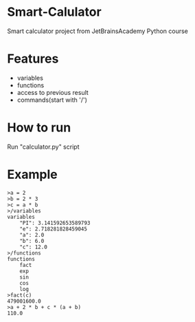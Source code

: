 # Smart-Calulator
Smart calculator project from JetBrainsAcademy Python course
# Features
* variables
* functions
* access to previous result
* commands(start with '/')
# How to run
Run "calculator.py" script
# Example
```
>a = 2
>b = 2 * 3
>c = a * b
>/variables
variables
    "PI": 3.141592653589793
    "e": 2.718281828459045
    "a": 2.0
    "b": 6.0
    "c": 12.0
>/functions
functions
    fact
    exp
    sin
    cos
    log
>fact(c)
479001600.0
>a + 2 * b + c * (a + b)
110.0
```
